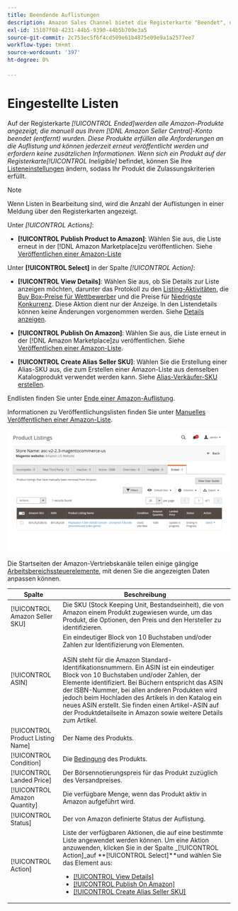```yaml
---
title: Beendende Auflistungen
description: Amazon Sales Channel bietet die Registerkarte "Beendet", um beendete Amazon Marketplace-Einträge zu überprüfen, die bei Ihrer Auswahl erneut veröffentlicht werden können.
exl-id: 15107f08-4231-44b5-9390-44b5b709e3a5
source-git-commit: 2c753ec5f6f4cd509e61b4875e09e9a1a2577ee7
workflow-type: tm+mt
source-wordcount: '397'
ht-degree: 0%

---
```


# Eingestellte Listen

Auf der Registerkarte _[!UICONTROL Ended]_werden alle Amazon-Produkte angezeigt, die manuell aus Ihrem [!DNL Amazon Seller Central]-Konto beendet (entfernt) wurden. Diese Produkte erfüllen alle Anforderungen an die Auflistung und können jederzeit erneut veröffentlicht werden und erfordern keine zusätzlichen Informationen. Wenn sich ein Produkt auf der Registerkarte_[!UICONTROL Ineligible]_ befindet, können Sie Ihre [Listeneinstellungen](./listing-settings.md) ändern, sodass Ihr Produkt die Zulassungskriterien erfüllt.

>[!NOTE]
>
>Wenn Listen in Bearbeitung sind, wird die Anzahl der Auflistungen in einer Meldung über den Registerkarten angezeigt.

Unter _[!UICONTROL Actions]_:

- **[!UICONTROL Publish Product to Amazon]**: Wählen Sie aus, die Liste erneut in der  [!DNL Amazon Marketplace]zu veröffentlichen. Siehe [Veröffentlichen einer Amazon-Liste](./publish-listings-manually.md)

Unter **[!UICONTROL Select]** in der Spalte _[!UICONTROL Action]_:

- **[!UICONTROL View Details]**: Wählen Sie aus, ob Sie Details zur Liste anzeigen möchten, darunter das Protokoll zu den  [Listing-Aktivitäten](./product-listing-details.md#listing-activity-log), die  [Buy Box-Preise für Wettbewerber](./product-listing-details.md#buy-box-competitor-pricing) und die Preise für  [Niedrigste Konkurrenz](./product-listing-details.md#lowest-competitor-pricing). Diese Aktion dient nur der Anzeige. In den Listendetails können keine Änderungen vorgenommen werden. Siehe [Details anzeigen](./product-listing-details.md).

- **[!UICONTROL Publish On Amazon]**: Wählen Sie aus, die Liste erneut in der  [!DNL Amazon Marketplace]zu veröffentlichen. Siehe [Veröffentlichen einer Amazon-Liste](./publish-listings-manually.md).

- **[!UICONTROL Create Alias Seller SKU]**: Wählen Sie die Erstellung einer Alias-SKU aus, die zum Erstellen einer Amazon-Liste aus demselben Katalogprodukt verwendet werden kann. Siehe [Alias-Verkäufer-SKU erstellen](./create-alias-seller-sku.md).

Endlisten finden Sie unter [Ende einer Amazon-Auflistung](./end-listings-manually.md).

Informationen zu Veröffentlichungslisten finden Sie unter [Manuelles Veröffentlichen einer Amazon-Liste](./publish-listings-manually.md).

![Amazon-Listen beendet](assets/amazon-ended-listings.png)

Die Startseiten der Amazon-Vertriebskanäle teilen einige gängige [Arbeitsbereichssteuerelemente](./workspace-controls.md), mit denen Sie die angezeigten Daten anpassen können.

| Spalte | Beschreibung |
|--- |--- |
| [!UICONTROL Amazon Seller SKU] | Die SKU (Stock Keeping Unit, Bestandseinheit), die von Amazon einem Produkt zugewiesen wurde, um das Produkt, die Optionen, den Preis und den Hersteller zu identifizieren. |
| [!UICONTROL ASIN] | Ein eindeutiger Block von 10 Buchstaben und/oder Zahlen zur Identifizierung von Elementen.<br><br>ASIN steht für die Amazon Standard-Identifikationsnummern. Ein ASIN ist ein eindeutiger Block von 10 Buchstaben und/oder Zahlen, der Elemente identifiziert. Bei Büchern entspricht das ASIN der ISBN-Nummer, bei allen anderen Produkten wird jedoch beim Hochladen des Artikels in den Katalog ein neues ASIN erstellt. Sie finden einen Artikel-ASIN auf der Produktdetailseite in Amazon sowie weitere Details zum Artikel. |
| [!UICONTROL Product Listing Name] | Der Name des Produkts. |
| [!UICONTROL Condition] | Die [Bedingung](./product-listing-condition.md) des Produkts. |
| [!UICONTROL Landed Price] | Der Börsennotierungspreis für das Produkt zuzüglich des Versandpreises. |
| [!UICONTROL Amazon Quantity] | Die verfügbare Menge, wenn das Produkt aktiv in Amazon aufgeführt wird. |
| [!UICONTROL Status] | Der von Amazon definierte Status der Auflistung. |
| [!UICONTROL Action] | Liste der verfügbaren Aktionen, die auf eine bestimmte Liste angewendet werden können. Um eine Aktion anzuwenden, klicken Sie in der Spalte _[!UICONTROL Action]_auf **[!UICONTROL Select]**und wählen Sie das Element aus:<ul><li>[[!UICONTROL View Details]](./product-listing-details.md)</li><li>[[!UICONTROL Publish On Amazon]](./publish-listings-manually.md)</li><li>[[!UICONTROL Create Alias Seller SKU]](./create-alias-seller-sku.md#region-specific)</li></ul> |

